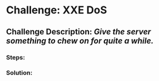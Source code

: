 # Challenge: XXE DoS
## Challenge Description: *Give the server something to chew on for quite a while.*

### Steps: 


### Solution:
